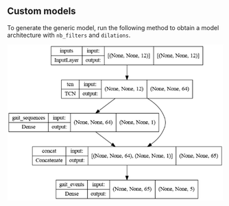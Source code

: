 ## Custom models

To generate the generic model, run the following method to obtain a model architecture with `nb_filters` and `dilations`.

<img src="../model.png" width=640>